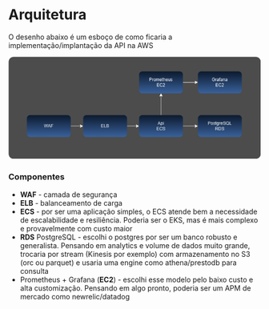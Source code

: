 # Arquitetura

O desenho abaixo é um esboço de como ficaria a implementação/implantação da API na AWS

![Arquitetura](it_myprompt.drawio.png)

### Componentes

- **WAF** - camada de segurança
- **ELB** - balanceamento de carga
- **ECS** - por ser uma aplicação simples, o ECS atende bem a necessidade de escalabilidade e resiliência. Poderia ser o EKS, mas é mais complexo e provavelmente com custo maior
- **RDS** PostgreSQL - escolhi o postgres por ser um banco robusto e generalista. Pensando em analytics e volume de dados muito grande, trocaria por stream (Kinesis por exemplo) com armazenamento no S3 (orc ou parquet) e usaria uma engine como athena/prestodb para consulta
- Prometheus + Grafana (**EC2**) - escolhi esse modelo pelo baixo custo e alta customização. Pensando em algo pronto, poderia ser um APM de mercado como newrelic/datadog